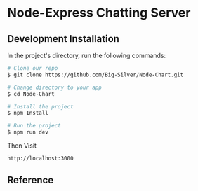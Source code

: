 # Node-Express Chatting Server

## Development Installation

In the project's directory, run the following commands:

```bash
# Clone our repo
$ git clone https://github.com/Big-Silver/Node-Chart.git

# Change directory to your app
$ cd Node-Chart

# Install the project
$ npm Install

# Run the project
$ npm run dev

```
Then Visit

```bash
http://localhost:3000
```
## Reference



